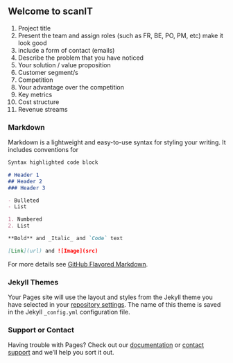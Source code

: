 ## Welcome to scanIT

1. Project title
2. Present the team and assign roles (such as FR, BE, PO, PM, etc)
make it look good
3. include a form of contact (emails)
4. Describe the problem that you have noticed
5. Your solution / value proposition
6. Customer segment/s
7. Competition
8. Your advantage over the competition
9. Key metrics
10. Cost structure
11. Revenue streams

### Markdown

Markdown is a lightweight and easy-to-use syntax for styling your writing. It includes conventions for

```markdown
Syntax highlighted code block

# Header 1
## Header 2
### Header 3

- Bulleted
- List

1. Numbered
2. List

**Bold** and _Italic_ and `Code` text

[Link](url) and ![Image](src)
```

For more details see [GitHub Flavored Markdown](https://guides.github.com/features/mastering-markdown/).

### Jekyll Themes

Your Pages site will use the layout and styles from the Jekyll theme you have selected in your [repository settings](https://github.com/andreimitroi/scanIT/settings). The name of this theme is saved in the Jekyll `_config.yml` configuration file.

### Support or Contact

Having trouble with Pages? Check out our [documentation](https://help.github.com/categories/github-pages-basics/) or [contact support](https://github.com/contact) and we’ll help you sort it out.
